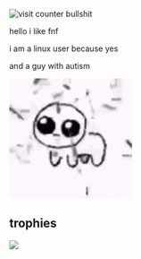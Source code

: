 ![visit counter bullshit](https://count.getloli.com/get/@SyncGit12.github.readme?theme=rule34)

hello i like fnf


i am a linux user because yes


and a guy with autism

![yippee](yippee-creature-funny-dance.gif)

## trophies
![](https://github-profile-trophy.vercel.app/?username=SyncGit12&theme=dracula&no-frame=false&no-bg=true&margin-w=4)
